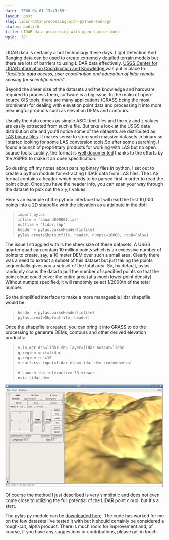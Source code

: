 ```yaml
---
date: '2006-04-01 13:41:59'
layout: post
slug: lidar-data-processing-with-python-and-ogr
status: publish
title: LIDAR data processing with open source tools
wpid: '38'
---
```


LIDAR data is certainly a hot technology these days.   LIght Detection And Ranging data can be used to create extremely detailed terrain models but there are lots of barriers to using LIDAR data effectively. [ USGS Center for LIDAR Information Coordination and Knowledge ](http://lidar.cr.usgs.gov/) was put in place to "_facilitate data access, user coordination and education of lidar remote sensing for scientific needs_".  

Beyond the sheer size of the datasets and the knowledge and hardware required to process them, software is a big issue. In the realm of open-source GIS tools, there are many applications (GRASS being the most prominent) for dealing with elevation point data and processing it into more meaningful products such as elevation DEMs and contours. 

Usually the data comes as simple ASCII text files and the x,y and z values are easily extracted from such a file. But take a look at the USGS data distribution site and you'll notice some of the datasets are distributed as [LAS binary files](http://www.lasformat.org/). It makes sense to store such massive datasets in binary so I started looking for some LAS conversion tools.So after some searching, I found a bunch of proprietary products for working with LAS but no open source tools. Luckily, the format is [well documented](http://www.lasformat.org/documents/ASPRS%20LAS%20Format%20Documentation%20-%20V1.1%20-%2003.07.05.pdf) thanks to the efforts by the ASPRS to make it an open specification.

So dusting off my notes about parsing binary files in python, I set out to create a python module for extracting LIDAR data from LAS files. The LAS format contains a header which needs to be parsed first in order to read the point cloud. Once you have the header info, you can scan your way through the dataset to pick out the x,y,z values. 

Here's an example of the python interface that will read the first 10,000 points into a 2D shapefile with the elevation as a attribute in the dbf:


> 
>     import pylas
>     infile = 'sanand000001.las'
>     outfile = 'lidar.shp'
>     header = pylas.parseHeader(infile)
>     pylas.createShp(outfile, header, numpts=10000, rand=False)
>     



The issue I struggled with is the sheer size of these datasets. A USGS quarter quad can contain 10 million points which is an excessive number of points to create, say,  a 10 meter DEM over such a small area. Clearly there was a need to extract a subset of this dataset but just taking the points sequentially gives you a subset of the total area. So, by default, pylas randomly scans the data to pull the number of specified points so that the point cloud could cover the entire area (at a much lower point density). Without numpts specified, it will randomly select 1/2000th of the total number.

 So the simplified interface to make a more manageable lidar shapefile would be:


> 
>     header = pylas.parseHeader(infile)
>     pylas.createShp(outfile, header)
>     



Once the shapefile is created, you can bring it into GRASS to do the processing to generate DEMs, contours and other derived elevation products:


> 
>     v.in.ogr dsn=lidar.shp layer=lidar output=lidar
>     g.region vect=lidar
>     g.region res=10
>     v.surf.rst input=lidar elev=lidar_dem zcolumn=elev
>     
>     # Launch the interactive 3D viewer
>     nviz lidar_dem
>     



![](/assets/img/nviz_lidar.png)

Of course the method I just described is very simplistic and does not even come close to utilizing the full potential of the LIDAR point cloud, but it's a start.

The pylas.py module can be [downloaded here](http://pylas.googlecode.com/svn/trunk/pylas.py). The code has worked for me on the few datasets I've tested it with but it should certainly be considered a rough-cut, alpha product. There is much room for improvement and, of course, if you have any suggestions or contributions, please get in touch.


